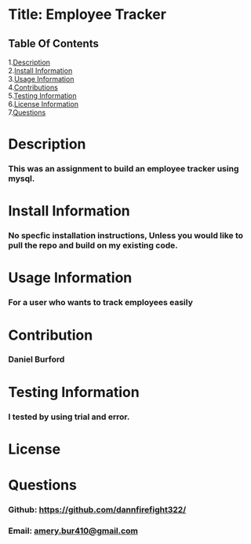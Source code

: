# Title: Employee Tracker
  ## Table Of  Contents
  1.[Description](#desc)</br>
  2.[Install Information](#install)</br>
  3.[Usage Information](#use)</br>
  4.[Contributions](#cont)</br>
  5.[Testing Information](#test)</br>
  6.[License Information](#lic)</br>
  7.[Questions](#ques)</br> 
  # <span id="desc"></span>
  # Description
  ### This was an assignment to build an employee tracker using mysql.
  # <span id="install"></span>
  # Install Information
  ### No specfic installation instructions, Unless you would like to pull the repo and build on my existing code.
  # <span id="use"></span>
  # Usage Information
  ### For a user who wants to track employees easily 
  # <span id="cont"></span>
  # Contribution
  ### Daniel Burford
  # <span id="test"></span>
  # Testing Information
  ### I tested by using trial and error.
  # <span id="lic"></span>
  # License
  ### 
  # <span id="ques"></span>
  # Questions
  ### Github: https://github.com/dannfirefight322/ 
  ### Email: amery.bur410@gmail.com